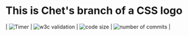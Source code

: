 # This is Chet's branch of a CSS logo
| ![Timer](https://img.shields.io/date/1614013200?label=Turn%20In%20Time%3A) | ![w3c validation](https://img.shields.io/w3c-validation/html?targetUrl=https%3A%2F%2Fgithub.com%2Fkodokoto%2FSC-Website-Project%2Fblob%2Fmain%2Findex.html) | ![code size](https://img.shields.io/github/languages/code-size/kodokoto/SC-Website-Project) | ![number of commits](https://img.shields.io/github/commit-activity/w/kodokoto/SC-Website-Project) |



